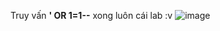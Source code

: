 Truy vấn **' OR 1=1--** xong luôn cái lab :v 
![image](https://user-images.githubusercontent.com/62832067/150349926-a6acc9a4-3d38-45be-9668-8191cbe33e9c.png)
